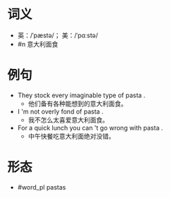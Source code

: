 # 词义
- 英：/ˈpæstə/； 美：/ˈpɑːstə/
- #n 意大利面食
# 例句
- They stock every imaginable type of pasta .
	- 他们备有各种能想到的意大利面食。
- I 'm not overly fond of pasta .
	- 我不怎么太喜爱意大利面食。
- For a quick lunch you can 't go wrong with pasta .
	- 中午快餐吃意大利面绝对没错。
# 形态
- #word_pl pastas
